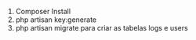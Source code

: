 1. Composer Install
2. php artisan key:generate
3. php artisan migrate para criar as tabelas logs e users
